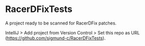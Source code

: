 # RacerDFixTests
A project ready to be scanned for RacerDFix patches.

IntelliJ > Add project from Version Control > Set this repo as URL (https://github.com/sigmund-c/RacerDFixTests).
